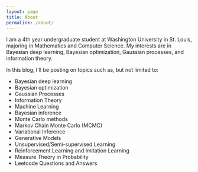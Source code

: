 ```yaml
---
layout: page
title: About
permalink: /about/
---
```


I am a 4th year undergraduate student at Washington University in St. Louis, majoring in Mathematics and Computer Science. My interests are in Bayesian deep learning, Bayesian optimization, Gaussian processes, and information theory.

In this blog, I'll be posting on topics such as, but not limited to:

- Bayesian deep learning
- Bayesian optimization
- Gaussian Processes
- Information Theory
- Machine Learning
- Bayesian inference
- Monte Carlo methods
- Markov Chain Monte Carlo (MCMC)
- Variational Inference
- Generative Models
- Unsupervised/Semi-supervised Learning
- Reinforcement Learning and Imitation Learning
- Measure Theory in Probability
- Leetcode Questions and Answers
